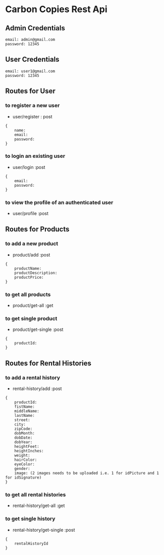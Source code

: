 # Carbon Copies Rest Api

## Admin Credentials

```
email: admin@gmail.com
password: 12345
```

## User Credentials

```
email: user1@gmail.com
password: 12345
```

## Routes for User

### to register a new user

- user/register : post

```
{
    name:
    email:
    password:
}
```

### to login an existing user

- user/login :post

```
{
    email:
    password:
}
```

### to view the profile of an authenticated user

- user/profile :post

## Routes for Products

### to add a new product

- product/add :post

```
{
    productName:
    productDescription:
    productPrice:
}
```

### to get all products

- product/get-all :get

### to get single product

- product/get-single :post

```
{
    productId:
}
```

## Routes for Rental Histories

### to add a rental history

- rental-history/add :post

```
{
    productId:
    fistName:
    middleName:
    lastName:
    street:
    city:
    zipCode:
    dobMonth:
    dobDate:
    dobYear:
    heightFeet:
    heightInches:
    weight:
    hairColor:
    eyeColor:
    gender:
    image: (2 images needs to be uploaded i.e. 1 for idPicture and 1 for idSignature)
}
```

### to get all rental histories

- rental-history/get-all :get

### to get single history

- rental-history/get-single :post

```
{
    rentalHistoryId
}
```
